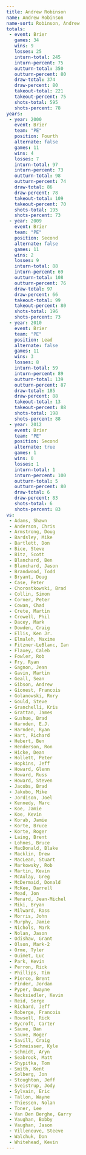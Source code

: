 ```yaml
---
title: Andrew Robinson
name: Andrew Robinson
name-sort: Robinson, Andrew
totals:
 - event: Brier
   games: 34
   wins: 9
   losses: 25
   inturn-total: 245
   inturn-percent: 75
   outturn-total: 350
   outturn-percent: 80
   draw-total: 374
   draw-percent: 80
   takeout-total: 221
   takeout-percent: 75
   shots-total: 595
   shots-percent: 78
years:
 - year: 2000
   event: Brier
   team: "PE"
   position: Fourth
   alternate: false
   games: 11
   wins: 4
   losses: 7
   inturn-total: 97
   inturn-percent: 73
   outturn-total: 98
   outturn-percent: 74
   draw-total: 86
   draw-percent: 78
   takeout-total: 109
   takeout-percent: 70
   shots-total: 195
   shots-percent: 73
 - year: 2009
   event: Brier
   team: "PE"
   position: Second
   alternate: false
   games: 11
   wins: 2
   losses: 9
   inturn-total: 88
   inturn-percent: 69
   outturn-total: 108
   outturn-percent: 76
   draw-total: 97
   draw-percent: 66
   takeout-total: 99
   takeout-percent: 80
   shots-total: 196
   shots-percent: 73
 - year: 2010
   event: Brier
   team: "PE"
   position: Lead
   alternate: false
   games: 11
   wins: 3
   losses: 8
   inturn-total: 59
   inturn-percent: 89
   outturn-total: 139
   outturn-percent: 87
   draw-total: 185
   draw-percent: 88
   takeout-total: 13
   takeout-percent: 88
   shots-total: 198
   shots-percent: 88
 - year: 2012
   event: Brier
   team: "PE"
   position: Second
   alternate: true
   games: 1
   wins: 0
   losses: 1
   inturn-total: 1
   inturn-percent: 100
   outturn-total: 5
   outturn-percent: 80
   draw-total: 6
   draw-percent: 83
   shots-total: 6
   shots-percent: 83
vs:
 - Adams, Shawn
 - Anderson, Chris
 - Armstrong, Doug
 - Bardsley, Mike
 - Bartlett, Don
 - Bice, Steve
 - Bitz, Scott
 - Blanchard, Ben
 - Blanchard, Jason
 - Brandwood, Todd
 - Bryant, Doug
 - Case, Peter
 - Chorostkowski, Brad
 - Collin, Simon
 - Corner, Peter
 - Cowan, Chad
 - Crete, Martin
 - Crowell, Phil
 - Dacey, Mark
 - Dowden, Craig
 - Ellis, Ken Jr.
 - Elmaleh, Maxime
 - Fitzner-LeBlanc, Ian
 - Flaxey, Caleb
 - Fowler, Rob
 - Fry, Ryan
 - Gagnon, Jean
 - Gavin, Martin
 - Geall, Sean
 - Gibson, Andrew
 - Gionest, Francois
 - Golanowski, Rory
 - Gould, Steve
 - Granchelli, Kris
 - Grattan, James
 - Gushue, Brad
 - Harnden, E.J.
 - Harnden, Ryan
 - Hart, Richard
 - Hebert, Ben
 - Henderson, Ron
 - Hicke, Dean
 - Hollett, Peter
 - Hopkins, Jeff
 - Howard, Glenn
 - Howard, Russ
 - Howard, Steven
 - Jacobs, Brad
 - Jakubo, Mike
 - Jordison, Joel
 - Kennedy, Marc
 - Koe, Jamie
 - Koe, Kevin
 - Korab, Jamie
 - Korte, Bruce
 - Korte, Roger
 - Laing, Brent
 - Lohnes, Bruce
 - MacDonald, Blake
 - Macklin, Drew
 - MacLean, Stuart
 - Markowsky, Rob
 - Martin, Kevin
 - McAulay, Greg
 - McDermaid, Donald
 - McKee, Darrell
 - Mead, Jon
 - Menard, Jean-Michel
 - Miki, Bryan
 - Milward, Ross
 - Morris, John
 - Murphy, Jamie
 - Nichols, Mark
 - Nolan, Jason
 - Odishaw, Grant
 - Olson, Mark-2
 - Orme, Tyler
 - Ouimet, Luc
 - Park, Kevin
 - Perron, Rick
 - Phillips, Tim
 - Pierce, Brent
 - Pinder, Jordan
 - Pyper, Dwayne
 - Recksiedler, Kevin
 - Reid, Serge
 - Richard, Jeff
 - Roberge, Francois
 - Rowsell, Rick
 - Rycroft, Carter
 - Sauve, Dan
 - Sauve, Roger
 - Savill, Craig
 - Schmeisser, Kyle
 - Schmidt, Aryn
 - Seabrook, Matt
 - Shypitka, Tom
 - Smith, Kent
 - Solberg, Jon
 - Stoughton, Jeff
 - Sveistrup, Jody
 - Sylvain, Eric
 - Tallon, Wayne
 - Thiessen, Nolan
 - Toner, Lee
 - Van Den Berghe, Garry
 - Vaughan, Bobby
 - Vaughan, Jason
 - Villeneuve, Steeve
 - Walchuk, Don
 - Whitehead, Kevin
---
```

